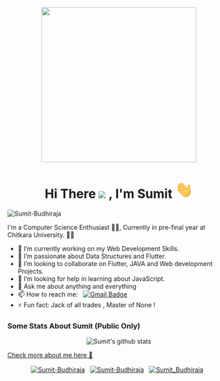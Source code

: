 <!--### Hi there 👋-->

<!--
**Sumit-Budhiraja/Sumit-Budhiraja** is a ✨ _special_ ✨ repository because its `README.md` (this file) appears on your GitHub profile.

Here are some ideas to get you started:

- 🔭 I’m currently working on ...
- 🌱 I’m currently learning ...
- 👯 I’m looking to collaborate on ...
- 🤔 I’m looking for help with ...
- 💬 Ask me about ...
- 📫 How to reach me: ...
- 😄 Pronouns: ...
- ⚡ Fun fact: ...
-->
<p align="Center" ><img src="https://camo.githubusercontent.com/3b7c592ede97b6138ffd4b1cc1541c2f3b11fd39/687474703a2f2f33312e6d656469612e74756d626c722e636f6d2f31376665613932306666333665663466356238373764353231366137616164392f74756d626c725f6d6f39786a65387a5a34317163626975666f315f313238302e676966" height="350px" width ="350px"></p>


<h1 align="Center">  Hi There <img src="https://media.giphy.com/media/WUlplcMpOCEmTGBtBW/giphy.gif" width="40px"> , I'm Sumit <img src="https://raw.githubusercontent.com/ABSphreak/ABSphreak/master/gifs/Hi.gif" width="40px" /> </h1>
<p align="left"> <img src="https://komarev.com/ghpvc/?username=Sumit-Budhiraja" alt="Sumit-Budhiraja" /> </p>

I'm a Computer Science Enthusiast  👨‍💻, Currently in pre-final year  at Chitkara University. 👨‍🎓

- 🔭 I’m currently working on my Web Development Skills.  
- 🌱 I’m passionate about Data Structures and Flutter. 
- 👯 I’m looking to collaborate on Flutter, JAVA and Web development Projects.
- 🤔 I’m looking for help in learning about JavaScript. 
- 💬 Ask me about anything and everything 
- 📫 How to reach me: &nbsp;&nbsp;[![Gmail Badge](https://img.shields.io/badge/-Gmail-c14438?style=flat-square&logo=Gmail&logoColor=white&link=mailto:sumitbudhiraja46@gmail.com)](mailto:sumitbudhiraja46@gmail.com)
- ⚡ Fun fact: Jack of all trades , Master of None ! 


### Some Stats About Sumit (Public Only)
<p align="center" >
<img alt="Sumit's github stats" src="https://github-readme-stats.vercel.app/api?username=Sumit-Budhiraja&show_icons=true&theme=merko"  > </p>

<a href="https://sourcerer.io/Sumit-Budhiraja">Check more about me here 🌟 </a>

<p align="center">
<a href="https://www.linkedin.com/in/sumit-budhiraja-000260168/" target="_blank"><img align="center" src="https://cdn.jsdelivr.net/npm/simple-icons@3.1.0/icons/linkedin.svg" alt="Sumit-Budhiraja" height="25" width="25" /></a>&nbsp;&nbsp;
<a href="https://twitter.com/SumitBudhiraja_" target="_blank"><img align="center" src="https://cdn.jsdelivr.net/npm/simple-icons@3.0.1/icons/twitter.svg" alt="Sumit-Budhiraja" height="25" width="25" /></a>&nbsp;&nbsp;
<a href="https://www.instagram.com/_sumit_budhiraja_/" target="_blank"><img align="center" src="https://cdn.jsdelivr.net/npm/simple-icons@3.0.1/icons/instagram.svg" alt="Sumit_Budhiraja" height="25" width="25" /></a>&nbsp;&nbsp;
</p>
